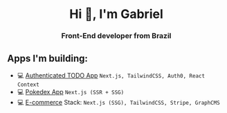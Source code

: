 <h1 align="center">Hi 👋, I'm Gabriel</h1>
<h3 align="center">Front-End developer from Brazil</h3>

## Apps I'm building:
- 💻 [Authenticated TODO App](https://github.com/GabrielmLinassi/authenticate-todo-app) `Next.js, TailwindCSS, Auth0, React Context`
- 💻 [Pokedex App](https://github.com/GabrielmLinassi/pokedex) `Next.js (SSR + SSG)`
- 💻 [E-commerce](https://github.com/GabrielmLinassi/next-graphcms-stripe-checkout) Stack: `Next.js (SSG), TailwindCSS, Stripe, GraphCMS`
